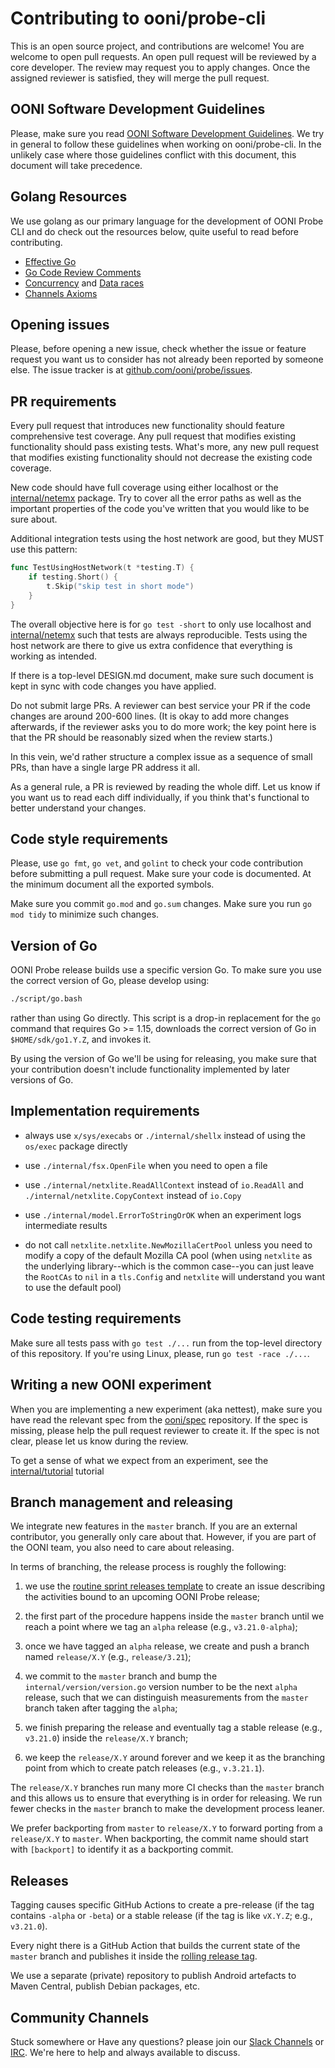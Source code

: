 # Contributing to ooni/probe-cli

This is an open source project, and contributions are welcome! You are welcome
to open pull requests. An open pull request will be reviewed by a core
developer. The review may request you to apply changes. Once the assigned
reviewer is satisfied, they will merge the pull request.

## OONI Software Development Guidelines

Please, make sure you read [OONI Software Development Guidelines](
https://ooni.org/post/ooni-software-development-guidelines/). We try in
general to follow these guidelines when working on ooni/probe-cli. In
the unlikely case where those guidelines conflict with this document, this
document will take precedence.

## Golang Resources

We use golang as our primary language for the development of OONI Probe CLI and do
check out the resources below, quite useful to read before contributing.

- [Effective Go](https://go.dev/doc/effective_go)
- [Go Code Review Comments](https://github.com/golang/go/wiki/CodeReviewComments)
- [Concurrency](https://go.dev/blog/pipelines) and [Data races](https://go.dev/ref/mem)
- [Channels Axioms](https://dave.cheney.net/2014/03/19/channel-axioms)

## Opening issues

Please, before opening a new issue, check whether the issue or feature request
you want us to consider has not already been reported by someone else. The
issue tracker is at [github.com/ooni/probe/issues](https://github.com/ooni/probe/issues).

## PR requirements

Every pull request that introduces new functionality should feature
comprehensive test coverage. Any pull request that modifies existing
functionality should pass existing tests. What's more, any new pull
request that modifies existing functionality should not decrease the
existing code coverage.

New code should have full coverage using either localhost or the
[internal/netemx](./internal/netemx/) package. Try to cover all the
error paths as well as the important properties of the code you've written
that you would like to be sure about.

Additional integration tests using the host network are good,
but they MUST use this pattern:

```Go
func TestUsingHostNetwork(t *testing.T) {
	if testing.Short() {
		t.Skip("skip test in short mode")
	}
}
```

The overall objective here is for `go test -short` to only use localhost
and [internal/netemx](./internal/netemx/) such that tests are always
reproducible. Tests using the host network are there to give us extra
confidence that everything is working as intended.

If there is a top-level DESIGN.md document, make sure such document is
kept in sync with code changes you have applied.

Do not submit large PRs. A reviewer can best service your PR if the
code changes are around 200-600 lines. (It is okay to add more changes
afterwards, if the reviewer asks you to do more work; the key point
here is that the PR should be reasonably sized when the review starts.)

In this vein, we'd rather structure a complex issue as a sequence of
small PRs, than have a single large PR address it all.

As a general rule, a PR is reviewed by reading the whole diff. Let us
know if you want us to read each diff individually, if you think that's
functional to better understand your changes.

## Code style requirements

Please, use `go fmt`, `go vet`, and `golint` to check your code
contribution before submitting a pull request. Make sure your code
is documented. At the minimum document all the exported symbols.

Make sure you commit `go.mod` and `go.sum` changes. Make sure you
run `go mod tidy` to minimize such changes.

## Version of Go

OONI Probe release builds use a specific version Go. To make sure
you use the correct version of Go, please develop using:

```bash
./script/go.bash
```

rather than using Go directly. This script is a drop-in replacement
for the `go` command that requires Go >= 1.15, downloads the correct
version of Go in `$HOME/sdk/go1.Y.Z`, and invokes it.

By using the version of Go we'll be using for releasing, you make
sure that your contribution doesn't include functionality implemented
by later versions of Go.

## Implementation requirements

- always use `x/sys/execabs` or `./internal/shellx` instead of
using the `os/exec` package directly

- use `./internal/fsx.OpenFile` when you need to open a file

- use `./internal/netxlite.ReadAllContext` instead of `io.ReadAll`
and `./internal/netxlite.CopyContext` instead of `io.Copy`

- use `./internal/model.ErrorToStringOrOK` when
an experiment logs intermediate results

- do not call `netxlite.netxlite.NewMozillaCertPool` unless you need to
modify a copy of the default Mozilla CA pool (when using `netxlite`
as the underlying library--which is the common case--you can just
leave the `RootCAs` to `nil` in a `tls.Config` and `netxlite`
will understand you want to use the default pool)

## Code testing requirements

Make sure all tests pass with `go test ./...` run from the
top-level directory of this repository. If you're using Linux,
please, run `go test -race ./...`.

## Writing a new OONI experiment

When you are implementing a new experiment (aka nettest), make sure
you have read the relevant spec from the [ooni/spec](
https://github.com/ooni/spec) repository. If the spec is missing,
please help the pull request reviewer to create it. If the spec is
not clear, please let us know during the review.

To get a sense of what we expect from an experiment, see the [internal/tutorial](
https://github.com/ooni/probe-cli/tree/master/internal/tutorial) tutorial

## Branch management and releasing

We integrate new features in the `master` branch. If you are an external
contributor, you generally only care about that. However, if you are
part of the OONI team, you also need to care about releasing.

In terms of branching, the release process is roughly the following:

1. we use the [routine sprint releases template](
https://github.com/ooni/probe/blob/master/.github/ISSUE_TEMPLATE/routine-sprint-releases.md)
to create an issue describing the activities bound to an
upcoming OONI Probe release;

2. the first part of the procedure happens inside the `master` branch
until we reach a point where we tag an `alpha` release (e.g., `v3.21.0-alpha`);

3. once we have tagged an `alpha` release, we create and push a branch
named `release/X.Y` (e.g., `release/3.21`);

4. we commit to the `master` branch and bump the `internal/version/version.go`
version number to be the next `alpha` release, such that we can distinguish
measurements from the `master` branch taken after tagging the `alpha`;

5. we finish preparing the release and eventually tag a stable release
(e.g., `v3.21.0`) inside the `release/X.Y` branch;

6. we keep the `release/X.Y` around forever and we keep it as the
branching point from which to create patch releases (e.g., `v.3.21.1`).

The `release/X.Y` branches run many more CI checks than the `master` branch
and this allows us to ensure that everything is in order for releasing. We run
fewer checks in the `master` branch to make the development process leaner.

We prefer backporting from `master` to `release/X.Y` to forward porting from
a `release/X.Y` to `master`. When backporting, the commit name should start
with `[backport]` to identify it as a backporting commit.

## Releases

Tagging causes specific GitHub Actions to create a pre-release (if the
tag contains `-alpha` or `-beta`) or a stable release (if the tag is like
`vX.Y.Z`; e.g., `v3.21.0`).

Every night there is a GitHub Action that builds the current state of
the `master` branch and publishes it inside the [rolling release tag](
https://github.com/ooni/probe-cli/releases/tag/rolling).

We use a separate (private) repository to publish Android artefacts to
Maven Central, publish Debian packages, etc.

## Community Channels

Stuck somewhere or Have any questions? please join our
[Slack Channels](https://slack.ooni.org/) or [IRC](ircs://irc.oftc.net:6697/#ooni). We're
here to help and always available to discuss.
